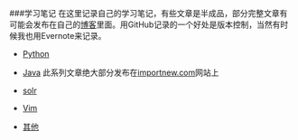 ﻿###学习笔记
在这里记录自己的学习笔记，有些文章是半成品，部分完整文章有可能会发布在自己的[博客](http://foofish.net)里面。用GitHub记录的一个好处是版本控制，当然有时候我也用Evernote来记录。  

* [Python](./note/python/README.md)

* [Java](./note/java/README.md) 此系列文章绝大部分发布在[importnew.com](http://www.importnew.com)网站上 

* [solr](./note/java/readme.md)
* [Vim](./note/vim/readme.md)
* [其他](./note)


